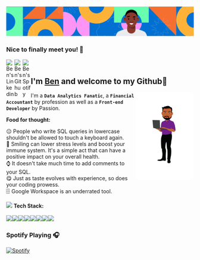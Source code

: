 <p  align="center"><img src = "IMG's/welcome to my gitty (1).gif"></p>

### Nice to finally meet you! 👋

<a href="https://www.linkedin.com/in/benmuola/">
  <img align="left" alt="Ben's Linkedin" width="22px" src="https://cdn.jsdelivr.net/npm/simple-icons@v3/icons/linkedin.svg" />
</a>
<a href="https://github.com/bmuola">
  <img align="left" alt="Ben's Github" width="22px" src="https://cdn.jsdelivr.net/npm/simple-icons@v3/icons/github.svg" />
</a>
<a href="https://open.spotify.com/user/31rl2pw54sp2qmpvgsyqvilqt72e?si=b4f6cf84368945b6">
  <img align="left" alt="Ben's Spotify" width="22px" src="https://cdn.jsdelivr.net/npm/simple-icons@v3/icons/spotify.svg" />
</a>
<br>

## I'm [**Ben**](https://www.linkedin.com/in/benmuola/) and welcome to my Github💙

<img align="right" height="234" width="156" alt="GIF" src="IMG's/Untitled design (1).png" />

I'm a **`Data Analytics Fanatic`**, a **`Financial Accountant`** by profession as well as a **`Front-end Developer`** by Passion.

**Food for thought:**

😑 People who write SQL queries in lowercase shouldn't be allowed to touch a keyboard again. <br>
🙂 Smiling can lower stress levels and boost your immune system. It's a simple act that can have a positive impact on your overall health. <br>
⌚ It doesn't take much time to add comments to your SQL. <br>
😋 Just as taste evolves with experience, so does your coding prowess. <br>
🗄️ Google Workspace is an underrated tool. <br>


<img src="https://media.giphy.com/media/WUlplcMpOCEmTGBtBW/giphy.gif" width="30"> **Tech Stack:**  <br> <br>
<img src="https://img.shields.io/badge/Python-3776AB?style=for-the-badge&logo=python&logoColor=white"><img src="https://img.shields.io/badge/PostgreSQL-316192?style=for-the-badge&logo=postgresql&logoColor=white"><img src="https://img.shields.io/badge/Jupyter-F37626.svg?&style=for-the-badge&logo=Jupyter&logoColor=white"><img src="https://img.shields.io/badge/PowerBI-F2C811?style=for-the-badge&logo=Power%20BI&logoColor=white"><img src="https://img.shields.io/badge/HTML5-E34F26?style=for-the-badge&logo=html5&logoColor=white"><img src="https://img.shields.io/badge/CSS3-1572B6?style=for-the-badge&logo=CSS3&logoColor=white"><img src="https://img.shields.io/badge/Tableau-7935D2?style=for-the-badge&logo=Tableau&logoColor=white"><img src="https://img.shields.io/badge/Microsoft_Excel-217346?style=for-the-badge&logo=MicrosoftExcel&logoColor=white">


### Spotify Playing 🎧

[![Spotify](https://novatorem-bmuola.vercel.app/api/spotify)](https://open.spotify.com/user/31rl2pw54sp2qmpvgsyqvilqt72e?si=488321d59756461a)

















<!--
**bmuola/bmuola** is a ✨ _special_ ✨ repository because its `README.md` (this file) appears on your GitHub profile.

Here are some ideas to get you started:

- 🔭 I’m currently working on ...
- 🌱 I’m currently learning ...
- 👯 I’m looking to collaborate on ...
- 🤔 I’m looking for help with ...
- 💬 Ask me about ...
- 📫 How to reach me: ...
- 😄 Pronouns: ...
- ⚡ Fun fact: ...
-->
